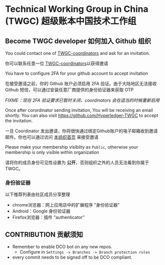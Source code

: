 # Technical Working Group in China (TWGC) 超级账本中国技术工作组


## Become TWGC developer 如何加入 Github 组织

You could contact one of [TWGC-coordinators](https://github.com/orgs/Hyperledger-TWGC/teams/twgc-coordinator) and ask for an invitation. 

你可以联系任意一位 [TWGC-coordinators](https://github.com/orgs/Hyperledger-TWGC/teams/twgc-coordinator)以获得邀请

You have to configure 2FA for your github account to accept invitation

在接受邀请之前，你的 Github 账户必须启用 2FA 验证。由于大陆地区无法接收 Github 短信，可以通过安装任意厂商提供的身份验证器来获取 OTP

*FIXME：现在 2FA 验证要求已暂时关闭，coordinators 会在适当的时候重新启用*

Once after corordinator sending invitation, You will be receiving an email shortly. You can also visit https://github.com/Hyperledger-TWGC to accept the invitation.

一旦 Coordinator 发出邀请，你将很快通过绑定Github账户的电子邮箱收到邀请邮件。你也可以通过访问 [本组织首页](https://github.com/Hyperledger-TWGC) 来接受邀请

Please make your membership visiblity as `Public`, otherwise your membership is only visible within organization

请将你的成员身份可见性设置为 **公开**，否则组织之外的人员无法看到你属于 TWGC。

### 身份验证器

以下推荐列表由社区成员分享整理
- chrome浏览器：网上应用店中的扩展程序 “身份验证器”
- Android：Google 身份验证器
- Firefox浏览器：插件 “authenticator”

## CONTRIBUTION 贡献须知

- Remember to enable DCO bot on any new repos.
    - Configure in `Settings -> Branches -> Branch protection rules`
- every commit needs to be signed off to be DCO compliant.
